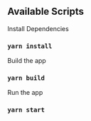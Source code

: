 ## Available Scripts

Install Dependencies

### `yarn install`

Build the app

### `yarn build`

Run the app

### `yarn start`
 
